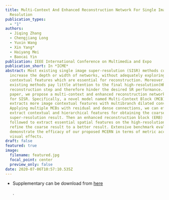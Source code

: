 ```yaml
---
title: Multi-Context And Enhanced Reconstruction Network For Single Image Super
  Resolution
publication_types:
  - "1"
authors:
  - Jiqing Zhang
  - Chengjiang Long
  - Yuxin Wang
  - Xin Yang*
  - Haiyang Mei
  - Baocai Yin
publication: IEEE International Conference on Multimedia and Expo
publication_short: In *ICME*
abstract: Most existing single image super-resolution (SISR) methods continually
  increase the depth or width of networks, without adequately exploring
  contextual features which are essential for reconstruction. Moreover, such
  existing methods pay little attention to the final high-resolution(HR) image
  reconstruction step and therefore hinder the desired SR performance. In this
  paper, we propose a multi-context and enhanced reconstruction network (MCERN)
  for SISR. Specifically, a novel model named Multi-Context Block (MCB) which
  extracts more image contextual features with multibranch dilated convolution.
  Applying multiple MCBs with residual and dense connections, we can effectively
  extract contextual and hierarchical features for obtaining the coarse
  super-resolution result. Then an enhanced reconstruction block (ERB) is
  followed to extract essential spatial features on the high-resolution image to
  refine the coarse result to a better result. Extensive benchmark evaluations
  demonstrate the efficacy of our proposed MCERN in terms of metric accuracy and
  visual effects.
draft: false
featured: true
image:
  filename: featured.jpg
  focal_point: center
  preview_only: false
date: 2020-07-06T10:57:10.535Z
---
```

* Supplementary can be download from [here](https://ieeexplore.ieee.org/document/9102868/media#media)

  .
